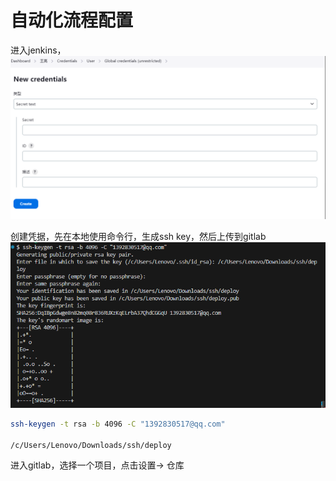 # 自动化流程配置

进入jenkins，
![alt text](image-1.png)

创建凭据，先在本地使用命令行，生成ssh key，然后上传到gitlab
![alt text](image-2.png)

```bash
ssh-keygen -t rsa -b 4096 -C "1392830517@qq.com"

/c/Users/Lenovo/Downloads/ssh/deploy
```

进入gitlab，选择一个项目，点击设置-> 仓库



